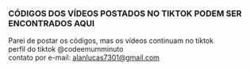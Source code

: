 ### CÓDIGOS DOS VÍDEOS POSTADOS NO TIKTOK PODEM SER ENCONTRADOS AQUI
Parei de postar os códigos, mas os vídeos continuam no tiktok<br>
perfil do tiktok @codeemumminuto<br>
contato por e-mail: alanlucas7301@gmail.com

